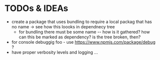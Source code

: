 # TODOs & IDEAs

- create a package that uses bundling to require a local packag that has no name -> see how this loooks in dependnecy tree
  - for bundling there must be some name -- how is it gathered?  how can this be marked as dependency? is the tree broken, then? 
- for console debuggig foo - use https://www.npmjs.com/package/debug ?  
- have proper verbosity levels and logging ...
